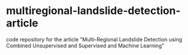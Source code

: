 # multiregional-landslide-detection-article
code repository for the article "Multi-Regional Landslide Detection using Combined Unsupervised and Supervised and Machine Learning"
